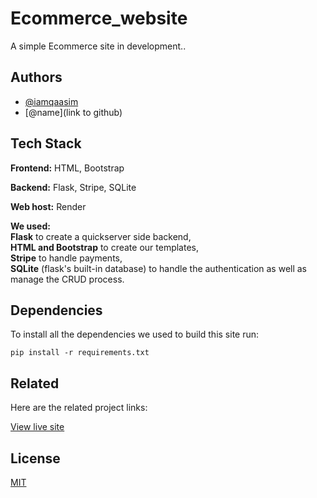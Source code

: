 
# Ecommerce_website

A simple Ecommerce site in development..


## Authors

- [@iamqaasim](https://github.com/iamqaasim)
- [@name](link to github)

## Tech Stack

**Frontend:** HTML, Bootstrap

**Backend:** Flask, Stripe, SQLite

**Web host:** Render

**We used:**\
**Flask** to create a quickserver side backend,\
**HTML and Bootstrap** to create our templates,\
**Stripe** to handle payments,\
**SQLite** (flask's built-in database) to handle the authentication as well as manage the CRUD process.
## Dependencies 

To install all the dependencies we used to build this site
run: 

```pip install -r requirements.txt```



## Related

Here are the related project links:

[View live site](https://ecommerse-website-lzza.onrender.com/)



## License

[MIT](https://choosealicense.com/licenses/mit/)

